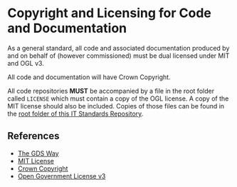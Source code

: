 # Copyright and Licensing for Code and Documentation

As a general standard, all code and associated documentation produced by and on behalf of (however commissioned) must be dual licensed under MIT and OGL v3.

All code and documentation will have Crown Copyright.

All code repositories **MUST** be accompanied by a file in the root folder called `LICENSE` which must contain a copy of the OGL license. A copy of the MIT license should also be included. Copies of those files can be found in the [root folder of this IT Standards Repository](https://github.com/nhsengland/it-standards).

## References

* [The GDS Way](https://github.com/alphagov/gds-way/)
* [MIT License](https://opensource.org/licenses/MIT)
* [Crown Copyright](http://www.nationalarchives.gov.uk/information-management/re-using-public-sector-information/uk-government-licensing-framework/crown-copyright/)
* [Open Government License v3](http://www.nationalarchives.gov.uk/doc/open-government-licence/version/3/)
